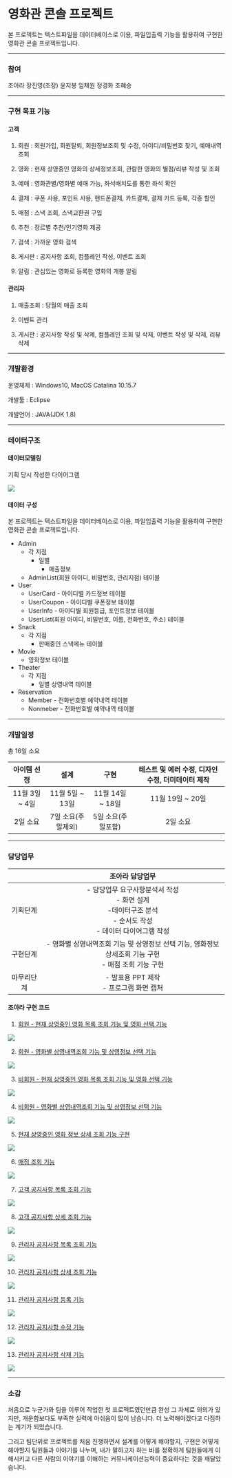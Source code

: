 # 영화관 콘솔 프로젝트
 본 프로젝트는 텍스트파일을 데이터베이스로 이용, 파일입출력 기능을 활용하여 구현한 영화관 콘솔 프로젝트입니다.

---

### 참여

조아라 장진영(조장) 윤지봉 임채원 정경화 조혜승

---

### 구현 목표 기능

#### 고객

1. 회원 : 회원가입, 회원탈퇴, 회원정보조회 및 수정, 아이디/비밀번호 찾기, 예매내역조회

2. 영화 : 현재 상영중인 영화의 상세정보조회, 관람한 영화의 별점/리뷰 작성 및 조회

3. 예매 : 영화관별/영화별 예매 가능, 좌석배치도를 통한 좌석 확인

4. 결제 : 쿠폰 사용, 포인트 사용, 핸드폰결제, 카드결제, 결제 카드 등록, 각종 할인

5. 매점 : 스낵 조회, 스낵교환권 구입

6. 추천 : 장르별 추천/인기영화 제공

7. 검색 : 가까운 영화 검색

8. 게시판 : 공지사항 조회, 컴플레인 작성, 이벤트 조회

9. 알림 : 관심있는 영화로 등록한 영화의 개봉 알림

#### 관리자

1. 매출조회 : 당월의 매출 조회

2. 이벤트 관리

3. 게시판 : 공지사항 작성 및 삭제, 컴플레인 조회 및 삭제, 이벤트 작성 및 삭제, 리뷰 삭제

---

### 개발환경

운영체제 : Windows10, MacOS   Catalina 10.15.7  

개발툴 : Eclipse  

개발언어 : JAVA(JDK 1.8)

---

### 데이터구조

#### 데이터모델링

기획 당시 작성한 다이어그램

![](https://github.com/arajo-hub/Java-Console-Project/blob/main/date-modeling.png)

#### 데이터 구성
 본 프로젝트는 텍스트파일을 데이터베이스로 이용, 파일입출력 기능을 활용하여 구현한 영화관 콘솔 프로젝트입니다.
- Admin
  - 각 지점
    - 일별
      - 매출정보
  - AdminList(회원 아이디, 비밀번호, 관리지점) 테이블
- User
  - UserCard - 아이디별 카드정보 테이블
  - UserCoupon - 아이디별 쿠폰정보 테이블
  - UserInfo - 아이디별 회원등급, 포인트정보 테이블
  - UserList(회원 아이디, 비밀번호, 이름, 전화번호, 주소) 테이블
- Snack
  - 각 지점
    - 판매중인 스낵메뉴 테이블
- Movie
  - 영화정보 테이블
- Theater
  - 각 지점
    - 일별 상영내역 테이블
- Reservation
  - Member - 전화번호별 예약내역 테이블
  - Nonmeber - 전화번호별 예약내역 테이블

---

### 개발일정

총 16일 소요

|  아이템 선정   |        설계        |        구현        | 테스트 및 에러 수정, 디자인 수정, 더미데이터 제작 |
| :------------: | :----------------: | :----------------: | :-----------------------------------------------: |
| 11월 3일 ~ 4일 |  11월 5일 ~ 13일   |  11월 14일 ~ 18일  |                 11월 19일 ~ 20일                  |
|    2일 소요    | 7일 소요(주말제외) | 5일 소요(주말포함) |                     2일 소요                      |

---

### 담당업무

|            |                       조아라 담당업무                        |
| :--------: | :----------------------------------------------------------: |
|  기획단계  | - 담당업무 요구사항분석서 작성<br />- 화면 설계<br />-데이터구조 분석<br />- 순서도 작성<br />- 데이터 다이어그램 작성 |
|  구현단계  | - 영화별 상영내역조회 기능 및 상영정보 선택 기능, 영화정보상세조회 기능 구현<br />- 매점 조회 기능 구현 |
| 마무리단계 |         - 발표용 PPT 제작<br />- 프로그램 화면 캡처          |

#### 조아라 구현 코드

1. [회원 - 현재 상영중인 영화 목록 조회 기능 및 영화 선택 기능](https://github.com/arajo-hub/Java-Console-Project/blob/main/src/com/test/member/MovieList.java)

![](https://github.com/arajo-hub/Java-Console-Project/blob/main/document/%5B08%5D모든%20화면%20스크린샷/영화별예매/영화별예매%20-%20영화별조회.png)

2. [회원 - 영화별 상영내역조회 기능 및 상영정보 선택 기능](https://github.com/arajo-hub/Java-Console-Project/blob/main/src/com/test/member/ChooseMovie.java)

![](https://github.com/arajo-hub/Java-Console-Project/blob/main/document/%5B08%5D모든%20화면%20스크린샷/영화별예매/상영번호%20선택.png)

3. [비회원 - 현재 상영중인 영화 목록 조회 기능 및 영화 선택 기능](https://github.com/arajo-hub/Java-Console-Project/blob/main/src/com/test/nonmember/MovieList.java)

![](https://github.com/arajo-hub/Java-Console-Project/blob/main/document/%5B08%5D모든%20화면%20스크린샷/영화별예매/영화별예매%20-%20영화별조회.png)

4. [비회원 - 영화별 상영내역조회 기능 및 상영정보 선택 기능](https://github.com/arajo-hub/Java-Console-Project/blob/main/src/com/test/nonmember/ChooseMovie.java)

![](https://github.com/arajo-hub/Java-Console-Project/blob/main/document/%5B08%5D모든%20화면%20스크린샷/영화별예매/상영번호%20선택.png)

5. [현재 상영중인 영화 정보 상세 조회 기능 구현](https://github.com/arajo-hub/Java-Console-Project/blob/main/src/com/test/start/ViewMovieDetail.java)

![](https://github.com/arajo-hub/Java-Console-Project/blob/main/document/%5B08%5D모든%20화면%20스크린샷/영화정보상세보기.png)

6. [매점 조회 기능](https://github.com/arajo-hub/Java-Console-Project/blob/main/src/com/test/snack/BuySnack.java)

![](https://github.com/arajo-hub/Java-Console-Project/blob/main/document/%5B08%5D모든%20화면%20스크린샷/스낵/스낵메뉴%20조회.png)

7. [고객 공지사항 목록 조회 기능](https://github.com/arajo-hub/Java-Console-Project/blob/main/src/com/test/notice/showNoticeList.java)

![](https://github.com/arajo-hub/Java-Console-Project/blob/main/document/%5B08%5D모든%20화면%20스크린샷/공지사항/공지사항목록.png)

8. [고객 공지사항 상세 조회 기능](https://github.com/arajo-hub/Java-Console-Project/blob/main/src/data/NoticeBoard.java)

![](https://github.com/arajo-hub/Java-Console-Project/blob/main/document/%5B08%5D모든%20화면%20스크린샷/공지사항/공지사항%20상세(고객).png)

9. [관리자 공지사항 목록 조회 기능](https://github.com/arajo-hub/Java-Console-Project/blob/main/src/com/test/notice/showNoticeListAdmin.java)

![](https://github.com/arajo-hub/Java-Console-Project/blob/main/document/%5B08%5D모든%20화면%20스크린샷/공지사항/공지사항목록.png)

10. [관리자 공지사항 상세 조회 기능](https://github.com/arajo-hub/Java-Console-Project/blob/main/src/data/NoticeBoard.java)

![](https://github.com/arajo-hub/Java-Console-Project/blob/main/document/%5B08%5D모든%20화면%20스크린샷/공지사항/공지사항%20상세(관리자).png)

11. [관리자 공지사항 등록 기능](https://github.com/arajo-hub/Java-Console-Project/blob/main/src/data/Notice.java)

![](https://github.com/arajo-hub/Java-Console-Project/blob/main/document/%5B08%5D모든%20화면%20스크린샷/공지사항/공지사항%20등록.png)

12. [관리자 공지사항 수정 기능](https://github.com/arajo-hub/Java-Console-Project/blob/main/src/data/NoticeBoard.java)

![](https://github.com/arajo-hub/Java-Console-Project/blob/main/document/%5B08%5D모든%20화면%20스크린샷/공지사항/공지사항%20수정.png)

13. [관리자 공지사항 삭제 기능](https://github.com/arajo-hub/Java-Console-Project/blob/main/src/data/NoticeBoard.java)

![](https://github.com/arajo-hub/Java-Console-Project/blob/main/document/%5B08%5D모든%20화면%20스크린샷/공지사항/공지사항%20삭제.png)

---

### 소감

 처음으로 누군가와 팀을 이루어 작업한 첫 프로젝트였던만큼 완성 그 자체로 의의가 있지만, 개운함보다도 부족한 실력에 아쉬움이 많이 남습니다. 더 노력해야겠다고 다짐하는 계기가 되었습니다.

 그리고 팀단위로 프로젝트를 처음 진행하면서 설계를 어떻게 해야할지, 구현은 어떻게 해야할지 팀원들과 이야기를 나누며, 내가 말하고자 하는 바를 정확하게 팀원들에게 이해시키고 다른 사람의 이야기를 이해하는 커뮤니케이션능력이 중요하다는 것을 깨달았습니다.
